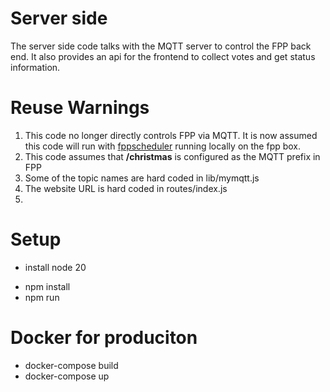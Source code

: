 # Server side
The server side code talks with the MQTT server to control the FPP back end.  It also provides an api for the frontend to collect votes and get status information.

# Reuse Warnings
1. This code no longer directly controls FPP via MQTT. It is now assumed this code will run with [fppscheduler](https://github.com/ghormann/fppscheduler) running locally on the fpp box. 
1. This code assumes that **/christmas** is configured as the MQTT prefix in FPP
1. Some of the topic names are hard coded in lib/mymqtt.js
1. The website URL is hard coded in routes/index.js
1. 

# Setup
+ install node 20
* npm install
* npm run 

# Docker for produciton
* docker-compose build
* docker-compose up
